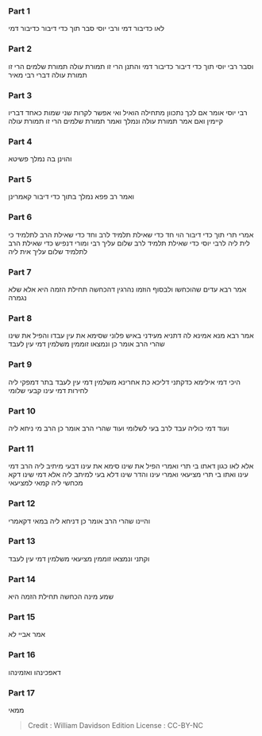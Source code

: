 
### Part 1
לאו כדיבור דמי ורבי יוסי סבר תוך כדי דיבור כדיבור דמי

### Part 2
וסבר רבי יוסי תוך כדי דיבור כדיבור דמי והתנן הרי זו תמורת עולה תמורת שלמים הרי זו תמורת עולה דברי רבי מאיר

### Part 3
רבי יוסי אומר אם לכך נתכוון מתחילה הואיל ואי אפשר לקרות שני שמות כאחד דבריו קיימין ואם אמר תמורת עולה ונמלך ואמר תמורת שלמים הרי זו תמורת עולה

### Part 4
והוינן בה נמלך פשיטא

### Part 5
ואמר רב פפא נמלך בתוך כדי דיבור קאמרינן

### Part 6
אמרי תרי תוך כדי דיבור הוי חד כדי שאילת תלמיד לרב וחד כדי שאילת הרב לתלמיד כי לית ליה לרבי יוסי כדי שאילת תלמיד לרב שלום עליך רבי ומורי דנפיש כדי שאילת הרב לתלמיד שלום עליך אית ליה

### Part 7
אמר רבא עדים שהוכחשו ולבסוף הוזמו נהרגין דהכחשה תחילת הזמה היא אלא שלא נגמרה

### Part 8
אמר רבא מנא אמינא לה דתניא מעידני באיש פלוני שסימא את עין עבדו והפיל את שינו שהרי הרב אומר כן ונמצאו זוממין משלמין דמי עין לעבד

### Part 9
היכי דמי אילימא כדקתני דליכא כת אחרינא משלמין דמי עין לעבד בתר דמפקי ליה לחירות דמי עינו קבעי שלומי

### Part 10
ועוד דמי כוליה עבד לרב בעי לשלומי ועוד שהרי הרב אומר כן הרב מי ניחא ליה

### Part 11
אלא לאו כגון דאתו בי תרי ואמרי הפיל את שינו סימא את עינו דבעי מיתיב ליה הרב דמי עינו ואתו בי תרי מציעאי ואמרי עינו והדר שינו דלא בעי למיתב ליה אלא דמי שינו דקא מכחשי ליה קמאי למציעאי

### Part 12
והיינו שהרי הרב אומר כן דניחא ליה במאי דקאמרי

### Part 13
וקתני ונמצאו זוממין מציעאי משלמין דמי עין לעבד

### Part 14
שמע מינה הכחשה תחילת הזמה היא

### Part 15
אמר אביי לא

### Part 16
דאפכינהו ואזמינהו

### Part 17
ממאי

>Credit : William Davidson Edition
>License : CC-BY-NC